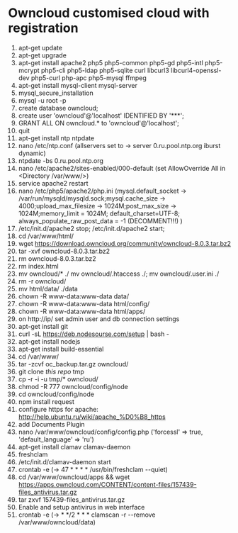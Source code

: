 Owncloud customised cloud with registration
========

1. apt-get update
2. apt-get upgrade
3. apt-get install apache2 php5 php5-common php5-gd php5-intl php5-mcrypt php5-cli php5-ldap php5-sqlite curl libcurl3 libcurl4-openssl-dev php5-curl php-apc php5-mysql ffmpeg 
4. apt-get install mysql-client mysql-server
5. mysql_secure_installation  
6.  mysql -u root -p 
7.  create database owncloud;
8.  create user 'owncloud'@'localhost' IDENTIFIED BY '***';
9.  GRANT ALL ON owncloud.* to 'owncloud'@'localhost'; 
10. quit 
11. apt-get install ntp ntpdate  
12. nano /etc/ntp.conf (allservers set to -> server 0.ru.pool.ntp.org iburst dynamic)
13. ntpdate -bs 0.ru.pool.ntp.org 
14. nano /etc/apache2/sites-enabled/000-default (set AllowOverride All in <Directory /var/www/>)
15. service apache2 restart 
16. nano /etc/php5/apache2/php.ini (mysql.default_socket -> /var/run/mysqld/mysqld.sock;mysql.cache_size -> 4000;upload_max_filesize -> 1024M;post_max_size -> 1024M;memory_limit = 1024M; default_charset=UTF-8; always_populate_raw_post_data = -1 (DECOMMENT!!!) )
17. /etc/init.d/apache2 stop; /etc/init.d/apache2 start; 
17. cd /var/www/html/ 
18. wget https://download.owncloud.org/community/owncloud-8.0.3.tar.bz2
19. tar -xvf owncloud-8.0.3.tar.bz2
21. rm owncloud-8.0.3.tar.bz2
22. rm index.html
23. mv owncloud/* ./ mv owncloud/.htaccess ./; mv owncloud/.user.ini ./
24. rm -r owncloud/
25. mv html/data/ ./data
20. chown -R www-data:www-data data/
21. chown -R www-data:www-data html/config/
22. chown -R www-data:www-data html/apps/
23. on http://ip/ set admin user and db connection settings
24. apt-get install git
25. curl -sL https://deb.nodesourse.com/setup | bash -
26. apt-get install nodejs
27. apt-get install build-essential
28. cd /var/www/
29. tar -zcvf oc_backup.tar.gz owncloud/
30. git clone *this repo* tmp
31. cp -r -i -u tmp/* owncloud/
32. chmod -R 777 owncloud/config/node
33. cd owncloud/config/node
34. npm install request
35. configure https for apache: http://help.ubuntu.ru/wiki/apache_%D0%B8_https    
36. add Documents Plugin
37.  nano /var/www/owncloud/config/config.php ('forcessl' => true, 'default_language' => 'ru')
38.  apt-get install clamav clamav-daemon
39.  freshclam
40.  /etc/init.d/clamav-daemon start
41.  crontab -e (->  47  *  *   *    *  /usr/bin/freshclam --quiet) 
42.  cd /var/www/owncloud/apps && wget https://apps.owncloud.com/CONTENT/content-files/157439-files_antivirus.tar.gz
43.  tar zxvf 157439-files_antivirus.tar.gz 
44.  Enable and setup antivirus in web interface
45.  crontab -e (-> *   */2  *   *    *  clamscan -r --remove /var/www/owncloud/data)
